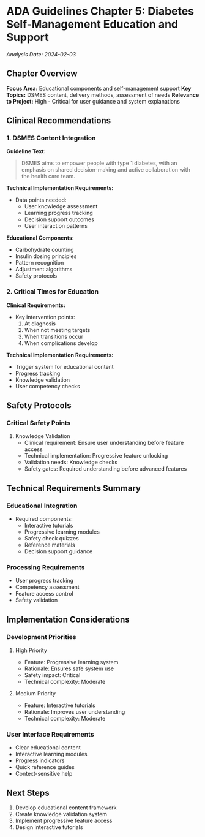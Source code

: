 # ADA Guidelines Chapter 5: Diabetes Self-Management Education and Support
*Analysis Date: 2024-02-03*

## Chapter Overview
**Focus Area:** Educational components and self-management support
**Key Topics:** DSMES content, delivery methods, assessment of needs
**Relevance to Project:** High - Critical for user guidance and system explanations

## Clinical Recommendations
### 1. DSMES Content Integration
**Guideline Text:**
> DSMES aims to empower people with type 1 diabetes, with an emphasis on shared decision-making and active collaboration with the health care team.

**Technical Implementation Requirements:**
- Data points needed:
  - User knowledge assessment
  - Learning progress tracking
  - Decision support outcomes
  - User interaction patterns

**Educational Components:**
- Carbohydrate counting
- Insulin dosing principles
- Pattern recognition
- Adjustment algorithms
- Safety protocols

### 2. Critical Times for Education
**Clinical Requirements:**
- Key intervention points:
  1. At diagnosis
  2. When not meeting targets
  3. When transitions occur
  4. When complications develop

**Technical Implementation Requirements:**
- Trigger system for educational content
- Progress tracking
- Knowledge validation
- User competency checks

## Safety Protocols
### Critical Safety Points
1. Knowledge Validation
   - Clinical requirement: Ensure user understanding before feature access
   - Technical implementation: Progressive feature unlocking
   - Validation needs: Knowledge checks
   - Safety gates: Required understanding before advanced features

## Technical Requirements Summary
### Educational Integration
- Required components:
  - Interactive tutorials
  - Progressive learning modules
  - Safety check quizzes
  - Reference materials
  - Decision support guidance

### Processing Requirements
- User progress tracking
- Competency assessment
- Feature access control
- Safety validation

## Implementation Considerations
### Development Priorities
1. High Priority
   - Feature: Progressive learning system
   - Rationale: Ensures safe system use
   - Safety impact: Critical
   - Technical complexity: Moderate

2. Medium Priority
   - Feature: Interactive tutorials
   - Rationale: Improves user understanding
   - Technical complexity: Moderate

### User Interface Requirements
- Clear educational content
- Interactive learning modules
- Progress indicators
- Quick reference guides
- Context-sensitive help

## Next Steps
1. Develop educational content framework
2. Create knowledge validation system
3. Implement progressive feature access
4. Design interactive tutorials